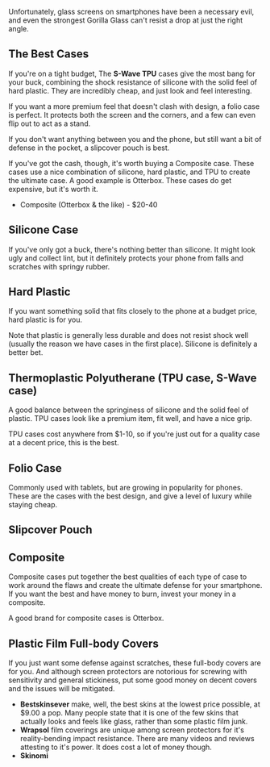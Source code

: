 Unfortunately, glass screens on smartphones have been a necessary evil, and even the strongest Gorilla Glass can't resist a drop at just the right angle. 

## The Best Cases

If you're on a tight budget, The **S-Wave TPU** cases give the most bang for your buck, combining the shock resistance of silicone with the solid feel of hard plastic. They are incredibly cheap, and just look and feel interesting.

If you want a more premium feel that doesn't clash with design, a folio case is perfect. It protects both the screen and the corners, and a few can even flip out to act as a stand.

If you don't want anything between you and the phone, but still want a bit of defense in the pocket, a slipcover pouch is best.

If you've got the cash, though, it's worth buying a Composite case. These cases use a nice combination of silicone, hard plastic, and TPU to create the ultimate case. A good example is Otterbox. These cases do get expensive, but it's worth it.

* Composite (Otterbox & the like) - $20-40

## Silicone Case

If you've only got a buck, there's nothing better than silicone. It might look ugly and collect lint, but it definitely protects your phone from falls and scratches with springy rubber.

## Hard Plastic

If you want something solid that fits closely to the phone at a budget price, hard plastic is for you.

Note that plastic is generally less durable and does not resist shock well (usually the reason we have cases in the first place). Silicone is definitely a better bet.

## Thermoplastic Polyutherane (TPU case, S-Wave case)

A good balance between the springiness of silicone and the solid feel of plastic. TPU cases look like a premium item, fit well, and have a nice grip. 

TPU cases cost anywhere from $1-10, so if you're just out for a quality case at a decent price, this is the best.

## Folio Case

Commonly used with tablets, but are growing in popularity for phones. These are the cases with the best design, and give a level of luxury while staying cheap.

## Slipcover Pouch

## Composite

Composite cases put together the best qualities of each type of case to work around the flaws and create the ultimate defense for your smartphone. If you want the best and have money to burn, invest your money in a composite.

A good brand for composite cases is Otterbox.

## Plastic Film Full-body Covers

If you just want some defense against scratches, these full-body covers are for you. And although screen protectors are notorious for screwing with sensitivity and general stickiness, put some good money on decent covers and the issues will be mitigated.

* **Bestskinsever** make, well, the best skins at the lowest price possible, at $9.00 a pop. Many people state that it is one of the few skins that actually looks and feels like glass, rather than some plastic film junk.
* **Wrapsol** film coverings are unique among screen protectors for it's reality-bending impact resistance. There are many videos and reviews attesting to it's power. It does cost a lot of money though.
* **Skinomi**
